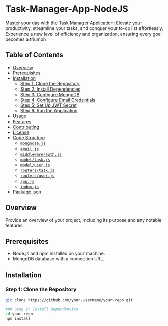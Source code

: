 # Task-Manager-App-NodeJS
Master your day with the Task Manager Application: Elevate your productivity, streamline your tasks, and conquer your to-do list effortlessly. Experience a new level of efficiency and organization, ensuring every goal becomes a triumph

## Table of Contents

- [Overview](#overview)
- [Prerequisites](#prerequisites)
- [Installation](#installation)
  - [Step 1: Clone the Repository](#step-1-clone-the-repository)
  - [Step 2: Install Dependencies](#step-2-install-dependencies)
  - [Step 3: Configure MongoDB](#step-3-configure-mongodb)
  - [Step 4: Configure Email Credentials](#step-4-configure-email-credentials)
  - [Step 5: Set Up JWT Secret](#step-5-set-up-jwt-secret)
  - [Step 6: Run the Application](#step-6-run-the-application)
- [Usage](#usage)
- [Features](#features)
- [Contributing](#contributing)
- [License](#license)
- [Code Structure](#code-structure)
  - [`mongoose.js`](#mongoosejs)
  - [`email.js`](#emailjs)
  - [`middleware/auth.js`](#middlewareauthjs)
  - [`model/task.js`](#modeltaskjs)
  - [`model/user.js`](#modeluserjs)
  - [`routers/task.js`](#routerstaskjs)
  - [`routers/user.js`](#routersuserjs)
  - [`app.js`](#appjs)
  - [`index.js`](#indexjs)
- [Package.json](#packagejson)

## Overview

Provide an overview of your project, including its purpose and any notable features.

## Prerequisites

- Node.js and npm installed on your machine.
- MongoDB database with a connection URL.

## Installation

### Step 1: Clone the Repository

```bash
git clone https://github.com/your-username/your-repo.git

### Step 2: Install Dependencies
cd your-repo
npm install
